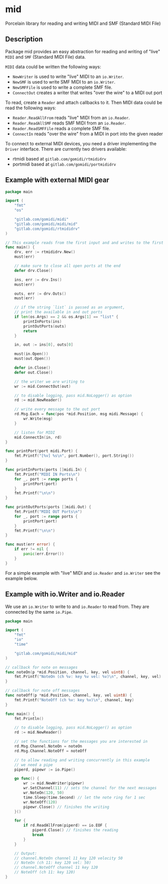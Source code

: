 # mid
Porcelain library for reading and writing MIDI and SMF (Standard MIDI File) 

## Description

Package mid provides an easy abstraction for reading and writing of "live" `MIDI` and `SMF` 
(Standard MIDI File) data.

`MIDI` data could be written the following ways:

- `NewWriter` is used to write "live" MIDI to an `io.Writer`.
- `NewSMF` is used to write SMF MIDI to an `io.Writer`.
- `NewSMFFile` is used to write a complete SMF file.
- `ConnectOut` creates a writer that writes "over the wire" to a MIDI out port

To read, create a `Reader` and attach callbacks to it.
Then MIDI data could be read the following ways:

- `Reader.ReadAllFrom` reads "live" MIDI from an `io.Reader`.
- `Reader.ReadAllSMF` reads SMF MIDI from an `io.Reader`.
- `Reader.ReadSMFFile` reads a complete SMF file.
- `ConnectIn` reads "over the wire" from a MIDI in port into the given reader

To connect to external MIDI devices, you need a driver implementing the `Driver` interface. There are currently two drivers available: 
- rtmidi based at `gitlab.com/gomidi/rtmididrv`
- portmidi based at `gitlab.com/gomidi/portmididrv`

## Example with external MIDI gear

```go
package main

import (
	"fmt"
	"os"

	"gitlab.com/gomidi/midi"
	"gitlab.com/gomidi/midi/mid"
	"gitlab.com/gomidi/rtmididrv"
)

// This example reads from the first input and and writes to the first output port
func main() {
	drv, err := rtmididrv.New()
	must(err)

	// make sure to close all open ports at the end
	defer drv.Close()

	ins, err := drv.Ins()
	must(err)

	outs, err := drv.Outs()
	must(err)

	// if the string `list` is passed as an argument,
	// print the available in and out ports
	if len(os.Args) == 2 && os.Args[1] == "list" {
		printInPorts(ins)
		printOutPorts(outs)
		return
	}

	in, out := ins[0], outs[0]

	must(in.Open())
	must(out.Open())

	defer in.Close()
	defer out.Close()

	// the writer we are writing to
	wr := mid.ConnectOut(out)

	// to disable logging, pass mid.NoLogger() as option
	rd := mid.NewReader()

	// write every message to the out port
	rd.Msg.Each = func(pos *mid.Position, msg midi.Message) {
		wr.Write(msg)
	}

	// listen for MIDI
	mid.ConnectIn(in, rd)
}

func printPort(port midi.Port) {
	fmt.Printf("[%v] %s\n", port.Number(), port.String())
}

func printInPorts(ports []midi.In) {
	fmt.Printf("MIDI IN Ports\n")
	for _, port := range ports {
		printPort(port)
	}
	fmt.Printf("\n\n")
}

func printOutPorts(ports []midi.Out) {
	fmt.Printf("MIDI OUT Ports\n")
	for _, port := range ports {
		printPort(port)
	}
	fmt.Printf("\n\n")
}

func must(err error) {
	if err != nil {
		panic(err.Error())
	}
}
```

For a simple example with "live" MIDI and `io.Reader` and `io.Writer` see the example below.

## Example with io.Writer and io.Reader

We use an `io.Writer` to write to and `io.Reader` to read from. They are connected by the same `io.Pipe`.

```go
package main

import (
	"fmt"
	"io"
	"time"

	"gitlab.com/gomidi/midi/mid"
)

// callback for note on messages
func noteOn(p *mid.Position, channel, key, vel uint8) {
	fmt.Printf("NoteOn (ch %v: key %v vel: %v)\n", channel, key, vel)
}

// callback for note off messages
func noteOff(p *mid.Position, channel, key, vel uint8) {
	fmt.Printf("NoteOff (ch %v: key %v)\n", channel, key)
}

func main() {
	fmt.Println()

	// to disable logging, pass mid.NoLogger() as option
	rd := mid.NewReader()

	// set the functions for the messages you are interested in
	rd.Msg.Channel.NoteOn = noteOn
	rd.Msg.Channel.NoteOff = noteOff

	// to allow reading and writing concurrently in this example
	// we need a pipe
	piperd, pipewr := io.Pipe()

	go func() {
		wr := mid.NewWriter(pipewr)
		wr.SetChannel(11) // sets the channel for the next messages
		wr.NoteOn(120, 50)
		time.Sleep(time.Second) // let the note ring for 1 sec
		wr.NoteOff(120)
		pipewr.Close() // finishes the writing
	}()

	for {
		if rd.ReadAllFrom(piperd) == io.EOF {
			piperd.Close() // finishes the reading
			break
		}
	}

	// Output:
	// channel.NoteOn channel 11 key 120 velocity 50
	// NoteOn (ch 11: key 120 vel: 50)
	// channel.NoteOff channel 11 key 120
	// NoteOff (ch 11: key 120)
}
```
